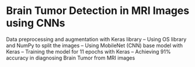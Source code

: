 # Brain Tumor Detection in MRI Images using CNNs

Data preprocessing and augmentation with Keras library – Using OS library and NumPy to split the images – Using MobileNet (CNN) base model with Keras – Training the model for 11 epochs with Keras – Achieving 91% accuracy in diagnosing Brain Tumor from MRI images
